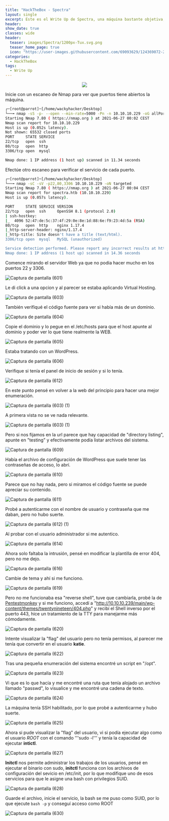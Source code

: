 ```yaml
---
title: "HackTheBox - Spectra"
layout: single
excerpt: Este es el Write Up de Spectra, una máquina bastante objetiva, es una muy buena opción para personas que empiezan en el Pentesting Web.
header:
show_date: true
classes: wide
header:
  teaser: images/Spectra/1200px-Tux.svg.png
  teaser_home_page: true
  icon: "https://user-images.githubusercontent.com/69093629/124369072-20353700-dc68-11eb-8bf7-92d12c0f317b.png"
categories:
  - HackTheBox
tags:
  - Write Up
---
```


<p align="center">
<img src="https://user-images.githubusercontent.com/69093629/124369072-20353700-dc68-11eb-8bf7-92d12c0f317b.png">
</p>

Inicie con un escaneo de Nmap para ver que puertos tiene abiertos la máquina.

```bash 
┌─[root@parrot]─[/home/wackyhacker/Desktop]
└──╼ nmap -sS -p- --open --min-rate=5000 -Pn -n 10.10.10.229 -oG allPorts
Starting Nmap 7.80 ( https://nmap.org ) at 2021-06-27 00:02 CEST
Nmap scan report for 10.10.10.229
Host is up (0.052s latency).
Not shown: 65532 closed ports
PORT     STATE SERVICE
22/tcp   open  ssh
80/tcp   open  http
3306/tcp open  mysql

Nmap done: 1 IP address (1 host up) scanned in 11.34 seconds
```

Efectúe otro escaneo para verificar el servicio de cada puerto.

```bash 
┌─[root@parrot]─[/home/wackyhacker/Desktop]
└──╼ nmap -sC -sV -p22,80,3306 10.10.10.229 -oN targeted                                  
Starting Nmap 7.80 ( https://nmap.org ) at 2021-06-27 00:04 CEST
Nmap scan report for spectra.htb (10.10.10.229)
Host is up (0.057s latency).

PORT     STATE SERVICE VERSION
22/tcp   open  ssh     OpenSSH 8.1 (protocol 2.0)
| ssh-hostkey: 
|_  4096 52:47:de:5c:37:4f:29:0e:8e:1d:88:6e:f9:23:4d:5a (RSA)
80/tcp   open  http    nginx 1.17.4
|_http-server-header: nginx/1.17.4
|_http-title: Site doesn't have a title (text/html).
3306/tcp open  mysql   MySQL (unauthorized)

Service detection performed. Please report any incorrect results at https://nmap.org/submit/ .
Nmap done: 1 IP address (1 host up) scanned in 14.36 seconds
```

Comence mirando el servidor Web ya que no podia hacer mucho en los puertos 22 y 3306.

![Captura de pantalla (601)](https://user-images.githubusercontent.com/69093629/123527908-b9ea6a80-d6e3-11eb-87ce-f61615661836.png)

Le di click a una opcion y al parecer se estaba aplicando Virtual Hosting.

![Captura de pantalla (603)](https://user-images.githubusercontent.com/69093629/123527968-19e11100-d6e4-11eb-9f82-84745e62a257.png)

También verifiqué el código fuente para ver si había más de un dominio.

![Captura de pantalla (604)](https://user-images.githubusercontent.com/69093629/123528007-72181300-d6e4-11eb-8c2e-2823ce7ee858.png)

Copie el dominio y lo pegue en el /etc/hosts para que el host apunte al dominio y poder ver lo que tiene realmente la WEB.

![Captura de pantalla (605)](https://user-images.githubusercontent.com/69093629/123528032-b9060880-d6e4-11eb-839e-13a49e9def86.png)

Estaba tratando con un WordPress.

![Captura de pantalla (606)](https://user-images.githubusercontent.com/69093629/123528045-e18e0280-d6e4-11eb-8752-7a7099875db6.png)

Verifique si tenía el panel de inicio de sesión y si lo tenía.

![Captura de pantalla (612)](https://user-images.githubusercontent.com/69093629/123528056-071b0c00-d6e5-11eb-812e-27e89b9805f7.png)

En este punto pensé en volver a la web del principio para hacer una mejor enumeración.

![Captura de pantalla (603) (1)](https://user-images.githubusercontent.com/69093629/123528121-7264de00-d6e5-11eb-837f-7c9ac711a2a8.png)

A primera vista no se ve nada relevante.

![Captura de pantalla (603) (1)](https://user-images.githubusercontent.com/69093629/123528153-a50ed680-d6e5-11eb-991f-bebf02d3a335.png)

Pero si nos fijamos en la url parece que hay capacidad de "directory listing", apunte en "testing" y efectivamente podía listar archivos del sistema.

![Captura de pantalla (609)](https://user-images.githubusercontent.com/69093629/123528175-d38cb180-d6e5-11eb-9fa3-1ec1fcf6bc72.png)

Había el archivo de configuración de WordPress que suele tener las contraseñas de acceso, lo abrí.

![Captura de pantalla (610)](https://user-images.githubusercontent.com/69093629/123528241-56157100-d6e6-11eb-8694-affe0ed90193.png)

Parece que no hay nada, pero si miramos el código fuente se puede apreciar su contenido.

![Captura de pantalla (611)](https://user-images.githubusercontent.com/69093629/123528288-75140300-d6e6-11eb-8b8c-08bb6d93d265.png)

Probé a autenticarme con el nombre de usuario y contraseña que me daban, pero no hubo suerte.

![Captura de pantalla (612) (1)](https://user-images.githubusercontent.com/69093629/123528363-a5f43800-d6e6-11eb-91d2-053324104321.png)

Al probar con el usuario administrador si me autentico.

![Captura de pantalla (614)](https://user-images.githubusercontent.com/69093629/123528382-e05dd500-d6e6-11eb-8d34-b434ef0a9770.png)

Ahora solo faltaba la intrusión, pensé en modificar la plantilla de error 404, pero no me dejo.

![Captura de pantalla (616)](https://user-images.githubusercontent.com/69093629/123528425-22871680-d6e7-11eb-9682-ee62fad22e96.png)

Cambie de tema y ahí si me funciono.

![Captura de pantalla (619)](https://user-images.githubusercontent.com/69093629/123528443-48142000-d6e7-11eb-89a2-0725f62fce63.png)

Pero no me funcionaba esa "reverse shell", tuve que cambiarla, probé la de [Pentestmonkey](https://raw.githubusercontent.com/pentestmonkey/php-reverse-shell/master/php-reverse-shell.php) y si me funciono, accedí a "http://10.10.10.239/main/wp-content/themes/twentynineteen/404.php" y recibí el Shell inverso por el puerto 443, hice un tratamiento de la TTY para manejarme más cómodamente.

![Captura de pantalla (620)](https://user-images.githubusercontent.com/69093629/123528605-d89f3000-d6e8-11eb-9bc5-14b6fa6c2652.png)

Intente visualizar la "flag" del usuario pero no tenía permisos, al parecer me tenía que convertir en el usuario **katie**.

![Captura de pantalla (622)](https://user-images.githubusercontent.com/69093629/123528629-1b610800-d6e9-11eb-81f1-baa0a1cc0f31.png)

Tras una pequeña enumeración del sistema encontré un script en "/opt".

![Captura de pantalla (623)](https://user-images.githubusercontent.com/69093629/123528642-39c70380-d6e9-11eb-9fb5-89b2dfcee53d.png)

Vi que es lo que hacía y me encontré una ruta que tenía alojado un archivo llamado "passwd", lo visualice y me encontré una cadena de texto.

![Captura de pantalla (624)](https://user-images.githubusercontent.com/69093629/123528676-97f3e680-d6e9-11eb-8f92-39da1435c558.png)

La máquina tenía SSH habilitado, por lo que probé a autenticarme y hubo suerte.

![Captura de pantalla (625)](https://user-images.githubusercontent.com/69093629/123528701-ca054880-d6e9-11eb-8132-9ec275533e71.png)

Ahora si pude visualizar la "flag" del usuario, vi si podía ejecutar algo como el usuario *ROOT* con el comando '''sudo -l''' y tenía la capacidad de ejecutar **intictl**.

![Captura de pantalla (627)](https://user-images.githubusercontent.com/69093629/123528745-2700fe80-d6ea-11eb-88d9-8b5201ec4645.jpg)

**Initctl** nos permite administrar los trabajos de los usuarios, pensé en ejecutar el binario con sudo, **initctl** funciona con los archivos de configuración del sevicio en /etc/init, por lo que modifique uno de esos servicios para que le asigne una bash con privilegios SUID.

![Captura de pantalla (628)](https://user-images.githubusercontent.com/69093629/123528923-ebffca80-d6eb-11eb-9bd8-e417b5f5a49e.png)

Guarde el archivo, inicie el servicio, la bash se me puso como SUID, por lo que ejecute ```bash -p``` y conseguí acceso como ROOT

![Captura de pantalla (630)](https://user-images.githubusercontent.com/69093629/123528941-25383a80-d6ec-11eb-8163-7a7148d05443.png)









